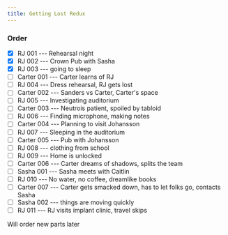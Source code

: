 ```yaml
---
title: Getting Lost Redux
---
```


### Order

* [X] RJ 001 --- Rehearsal night
* [X] RJ 002 --- Crown Pub with Sasha
* [X] RJ 003 --- going to sleep
* [ ] Carter 001 --- Carter learns of RJ
* [ ] RJ 004 --- Dress rehearsal, RJ gets lost
* [ ] Carter 002 --- Sanders vs Carter, Carter's space
* [ ] RJ 005 --- Investigating auditorium
* [ ] Carter 003 --- Neutrois patient, spoiled by tabloid
* [ ] RJ 006 --- Finding microphone, making notes
* [ ] Carter 004 --- Planning to visit Johansson
* [ ] RJ 007 --- Sleeping in the auditorium
* [ ] Carter 005 --- Pub with Johansson
* [ ] RJ 008 --- clothing from school
* [ ] RJ 009 --- Home is unlocked
* [ ] Carter 006 --- Carter dreams of shadows, splits the team
* [ ] Sasha 001 --- Sasha meets with Caitlin
* [ ] RJ 010 --- No water, no coffee, dreamlike books
* [ ] Carter 007 --- Carter gets smacked down, has to let folks go, contacts Sasha
* [ ] Sasha 002 --- things are moving quickly
* [ ] RJ 011 --- RJ visits implant clinic, travel skips

Will order new parts later
